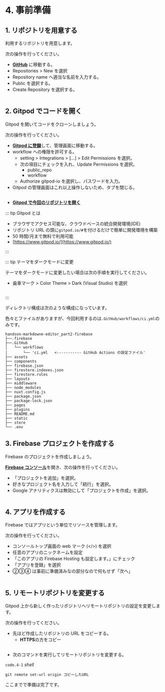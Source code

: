 # 4. 事前準備

## 1. リポジトリを用意する

利用するリポジトリを用意します。

次の操作を行ってください。

- [**GitHub**](https://GitHub.com) に移動する。
- Repositories > New を選択
- Repository name へ適当な名前を入力する。
- Public を選択する。
- Create Repository を選択する。

<img :src="$withBase('/GitHub.png')">

## 2. Gitpod でコードを開く

Gitpod を開いてコードをクローンしましょう。

次の操作を行ってください。

- [**Gitpod に登録**](https://gitpod.io/login)して、管理画面に移動する。
- workflow への権限を許可する。
  - setting > Integrations > \[...\] > Edit Permissions を選択。
  - 次の項目にチェックを入れ、Update Permissions を選択。
    - public_repo
    - workflow
  - Authorize gitpod-io を選択し、パスワードを入力。
- Gitpod の管理画面はこれ以上操作しないため、タブを閉じる。

<img :src="$withBase('/setting.png')">

- [**Gitpod で今回のリポジトリを開く**](http://gitpod.io/#https://GitHub.com/MarkingCloud/handson-markdowne-editor_part3-GitHubactions)

::: tip Gitpod とは

- ブラウザでアクセス可能な、クラウドベースの統合開発環境(IDE)
- リポジトリ URL の頭に`gitpod.io/#`を付けるだけで簡単に開発環境を構築
- 50 時間/月まで無料で利用可能
- [https://www.gitpod.io/](https://www.gitpod.io/)

:::

::: tip テーマをダークモードに変更

テーマをダークモードに変更したい場合は次の手順を実行してください。

- 歯車マーク > Color Theme > Dark (Visual Studio) を選択

<img :src="$withBase('/dark.png')">

:::

ディレクトリ構成は次のような構成になっています。

色々とファイルがありますが、今回利用するのは`.GitHub/workflows/ci.yml`のみです。

```shell{3-5}
handson-markdowne-editor_part2-firebase
├──.firebase
├──.GitHub
│   └── workflows
│       └── 'ci.yml   <----------- GitHub Actions の設定ファイル'
├── assets
├── components
├── firebase.json
├── firestore.indexes.json
├── firestore.rules
├── layouts
├── middleware
├── node_modules
├── nuxt.config.js
├── package.json
├── package-lock.json
├── pages
├── plugins
├── README.md
├── static
├── store
└── .env
```

## 3. Firebase プロジェクトを作成する

Firebase のプロジェクトを作成しましょう。

[**Firebase コンソール**](https://console.firebase.google.com/)を開き、次の操作を行ってください。

- 「プロジェクトを追加」を選択。
- 好きなプロジェクト名を入力して「続行」を選択。
- Google アナリティクスは無効にして「プロジェクトを作成」を選択。

<img :src="$withBase('/project.png')">

## 4. アプリを作成する

Firebase ではアプリという単位でリソースを管理します。

次の操作を行ってください。

- コンソールトップ画面の web マーク (</>) を選択
- 任意のアプリのニックネームを設定
- 「このアプリの Firebase Hosting も設定します。」にチェック
- 「アプリを登録」を選択
- ②③④ は事前に準備済みなの部分なので何もせず「次へ」

<img :src="$withBase('/webapp.png')">

## 5. リモートリポジトリを変更する

Gitpod 上から新しく作ったリポジトリへリモートリポジトリの設定を変更します。

次の操作を行ってください。

- 先ほど作成したリポジトリの URL をコピーする。
  - **HTTPS**の方をコピー

<img :src="$withBase('/url.png')">

- 次のコマンドを実行してリモートリポジトリを変更する。

`code.4-1` _shell_

```properties
git remote set-url origin コピーしたURL
```

ここまでで準備は完了です。
